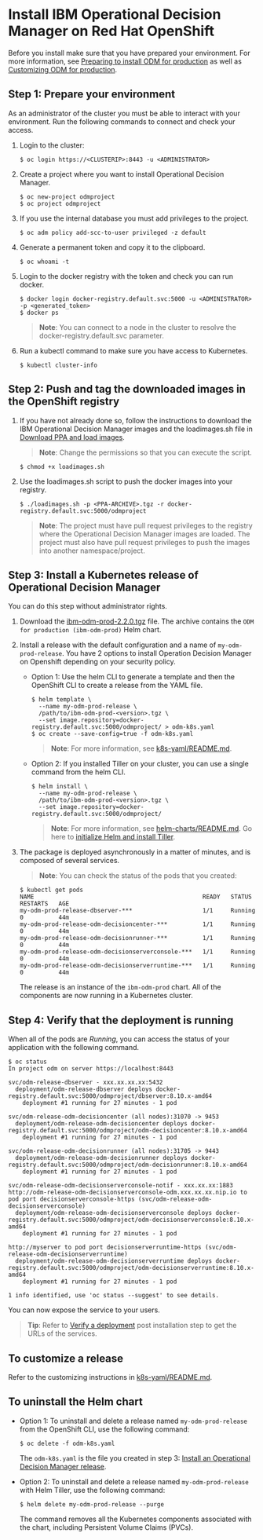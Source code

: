 # Install IBM Operational Decision Manager on Red Hat OpenShift

Before you install make sure that you have prepared your environment. For more information, see [Preparing to install ODM for production](https://www.ibm.com/support/knowledgecenter/SSYHZ8_19.0.x/com.ibm.dba.install/k8s_topics/tsk_preparing_odmk8s.html) as well as [Customizing ODM for production](https://www.ibm.com/support/knowledgecenter/SSYHZ8_19.0.x/com.ibm.dba.install/k8s_topics/tsk_install_odm.html).

## Step 1: Prepare your environment

As an administrator of the cluster you must be able to interact with your environment. Run the following commands to connect and check your access.

1. Login to the cluster:
   ```console
   $ oc login https://<CLUSTERIP>:8443 -u <ADMINISTRATOR>
   ```
2. Create a project where you want to install Operational Decision Manager. 
   ```console
   $ oc new-project odmproject
   $ oc project odmproject
   ```
3. If you use the internal database you must add privileges to the project. 
   ```console
   $ oc adm policy add-scc-to-user privileged -z default
   ```

4. Generate a permanent token and copy it to the clipboard.
   ```console
   $ oc whoami -t 
   ```
5. Login to the docker registry with the token and check you can run docker.
   ```console
   $ docker login docker-registry.default.svc:5000 -u <ADMINISTRATOR> -p <generated_token>
   $ docker ps
   ```
   > **Note**: You can connect to a node in the cluster to resolve the docker-registry.default.svc parameter.
   
6. Run a kubectl command to make sure you have access to Kubernetes.
   ```console
   $ kubectl cluster-info
   ```


## Step 2: Push and tag the downloaded images in the OpenShift registry

1. If you have not already done so, follow the instructions to download the IBM Operational Decision Manager images and the loadimages.sh file in [Download PPA and load images](../../README.md#step-2-download-a-product-package-from-ppa-and-load-the-images).

   > **Note**: Change the permissions so that you can execute the script.
      ```console
      $ chmod +x loadimages.sh
      ```

2. Use the loadimages.sh script to push the docker images into your registry.
   ```console
   $ ./loadimages.sh -p <PPA-ARCHIVE>.tgz -r docker-registry.default.svc:5000/odmproject
   ```

   > **Note**: The project must have pull request privileges to the registry where the Operational Decision Manager images are   loaded. The project must also have pull request privileges to push the images into another namespace/project. 

## Step 3: Install a Kubernetes release of Operational Decision Manager

You can do this step without administrator rights.

1. Download the [ibm-odm-prod-2.2.0.tgz](../helm-charts/ibm-odm-prod-2.2.0.tgz) file. The archive contains the `ODM for production (ibm-odm-prod)` Helm chart.

2. Install a release with the default configuration and a name of `my-odm-prod-release`. You have 2 options to install Operation Decision Manager on Openshift depending on your security policy.

   * Option 1: Use the helm CLI to generate a template and then the OpenShift CLI to create a release from the YAML file.

     ```console
     $ helm template \
       --name my-odm-prod-release \
       /path/to/ibm-odm-prod-<version>.tgz \
       --set image.repository=docker-registry.default.svc:5000/odmproject/ > odm-k8s.yaml
     $ oc create --save-config=true -f odm-k8s.yaml
     ```

     > **Note**: For more information, see [k8s-yaml/README.md](../k8s-yaml/README.md).

   * Option 2: If you installed Tiller on your cluster, you can use a single command from the helm CLI.

     ```console
     $ helm install \
       --name my-odm-prod-release \
       /path/to/ibm-odm-prod-<version>.tgz \
       --set image.repository=docker-registry.default.svc:5000/odmproject/
     ```

     > **Note**: For more information, see [helm-charts/README.md](../helm-charts/README.md). Go here to [initialize Helm and install Tiller](https://helm.sh/docs/using_helm/#initialize-helm-and-install-tiller).

3. The package is deployed asynchronously in a matter of minutes, and is composed of several services.

   > **Note**: You can check the status of the pods that you created:
   ```console
   $ kubectl get pods
   NAME                                                READY   STATUS    RESTARTS   AGE
   my-odm-prod-release-dbserver-***                    1/1     Running   0          44m
   my-odm-prod-release-odm-decisioncenter-***          1/1     Running   0          44m
   my-odm-prod-release-odm-decisionrunner-***          1/1     Running   0          44m
   my-odm-prod-release-odm-decisionserverconsole-***   1/1     Running   0          44m
   my-odm-prod-release-odm-decisionserverruntime-***   1/1     Running   0          44m
   ```

   The release is an instance of the `ibm-odm-prod` chart. All of the components are now running in a Kubernetes cluster.

## Step 4: Verify that the deployment is running

When all of the pods are *Running*, you can access the status of your application with the following command.
```console
$ oc status
In project odm on server https://localhost:8443

svc/odm-release-dbserver - xxx.xx.xx.xx:5432
  deployment/odm-release-dbserver deploys docker-registry.default.svc:5000/odmproject/dbserver:8.10.x-amd64
    deployment #1 running for 27 minutes - 1 pod

svc/odm-release-odm-decisioncenter (all nodes):31070 -> 9453
  deployment/odm-release-odm-decisioncenter deploys docker-registry.default.svc:5000/odmproject/odm-decisioncenter:8.10.x-amd64
    deployment #1 running for 27 minutes - 1 pod

svc/odm-release-odm-decisionrunner (all nodes):31705 -> 9443
  deployment/odm-release-odm-decisionrunner deploys docker-registry.default.svc:5000/odmproject/odm-decisionrunner:8.10.x-amd64
    deployment #1 running for 27 minutes - 1 pod

svc/odm-release-odm-decisionserverconsole-notif - xxx.xx.xx:1883
http://odm-release-odm-decisionserverconsole-odm.xxx.xx.xx.nip.io to pod port decisionserverconsole-https (svc/odm-release-odm-decisionserverconsole)
  deployment/odm-release-odm-decisionserverconsole deploys docker-registry.default.svc:5000/odmproject/odm-decisionserverconsole:8.10.x-amd64
    deployment #1 running for 27 minutes - 1 pod

http://myserver to pod port decisionserverruntime-https (svc/odm-release-odm-decisionserverruntime)
  deployment/odm-release-odm-decisionserverruntime deploys docker-registry.default.svc:5000/odmproject/odm-decisionserverruntime:8.10.x-amd64
    deployment #1 running for 27 minutes - 1 pod

1 info identified, use 'oc status --suggest' to see details.
```

You can now expose the service to your users.

> **Tip**: Refer to [Verify a deployment](../README.md#step-1-verify-a-deployment) post installation step to get the URLs of the services.

## To customize a release

Refer to the customizing instructions in [k8s-yaml/README.md](../k8s-yaml/README.md#customize-a-kubernetes-release-of-operational-decision-manager).

## To uninstall the Helm chart

   * Option 1: To uninstall and delete a release named `my-odm-prod-release` from the OpenShift CLI, use the following command:

     ```console
     $ oc delete -f odm-k8s.yaml
     ```

     The `odm-k8s.yaml` is the file you created in step 3: [Install an Operational Decision Manager release](README_Openshift.md#step-3-install-a-kubernetes-release-of-operational-decision-manager).

  * Option 2: To uninstall and delete a release named `my-odm-prod-release` with Helm Tiller, use the following command:

     ```console
     $ helm delete my-odm-prod-release --purge
     ```

     The command removes all the Kubernetes components associated with the chart, including Persistent Volume Claims (PVCs). 
